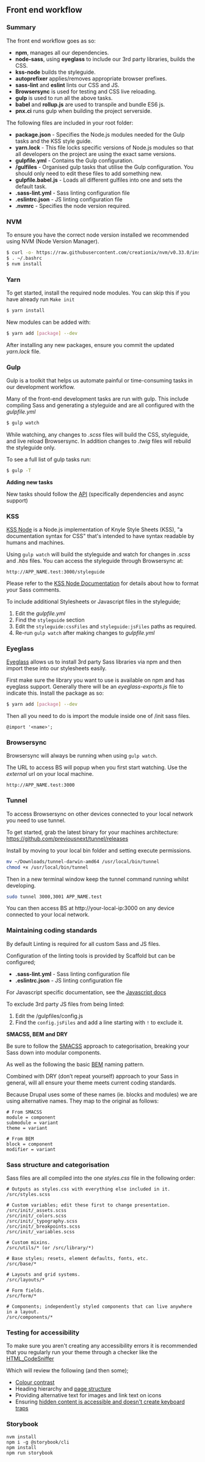 ## Front end workflow

### Summary

The front end workflow goes as so:

- **npm**, manages all our dependencies.
- **node-sass**, using **eyeglass** to include our 3rd party libraries, builds the CSS.
- **kss-node** builds the styleguide.
- **autoprefixer** applies/removes appropriate browser prefixes.
- **sass-lint** and **eslint** lints our CSS and JS.
- **Browsersync** is used for testing and CSS live reloading.
- **gulp** is used to run all the above tasks.
- **babel** and **rollup.js** are used to transpile and bundle ES6 js.
- **pnx.ci** runs gulp when building the project serverside.

The following files are included in your root folder:

- **package.json** - Specifies the Node.js modules needed for the Gulp tasks and the KSS style guide.
- **yarn.lock** - This file locks specific versions of Node.js modules so that all developers on the project are using the exact same versions.
- **gulpfile.yml** - Contains the Gulp configuration.
- **/gulfiles** - Organised gulp tasks that utilise the Gulp configuration. You should only need to edit these files to add something new.
- **gulpfile.babel.js** - Loads all different gulfiles into one and sets the default task.
- **.sass-lint.yml** - Sass linting configuration file
- **.eslintrc.json** - JS linting configuration file
- **.nvmrc** - Specifies the node version required.

### NVM

To ensure you have the correct node version installed we recommended using NVM (Node Version Manager).

```bash
$ curl -o- https://raw.githubusercontent.com/creationix/nvm/v0.33.0/install.sh | bash
$ . ~/.bashrc
$ nvm install
```

### Yarn

To get started, install the required node modules. You can skip this if you have
already run `Make init`

```bash
$ yarn install
```

New modules can be added with:

```bash
$ yarn add [package] --dev
```

After installing any new packages, ensure you commit the updated _yarn.lock_ file.


### Gulp

Gulp is a toolkit that helps us automate painful or time-consuming tasks in our development workflow.

Many of the front-end development tasks are run with gulp. This include compiling Sass and generating a styleguide and are all configured with the _gulpfile.yml_

```bash
$ gulp watch
```

While watching, any changes to _.scss_ files will build the CSS, styleguide, and live reload Browsersync. In addition changes to _.twig_ files will rebuild the styleguide only.

To see a full list of gulp tasks run:

```bash
$ gulp -T
```

**Adding new tasks**

New tasks should follow the [API](https://github.com/gulpjs/gulp/blob/master/docs/API.md#gulptaskname-deps-fn) (specifically dependencies and async support)

### KSS

[KSS Node](https://www.npmjs.com/package/kss) is a Node.js implementation of Knyle Style Sheets (KSS), "a documentation syntax for CSS" that's intended to have syntax readable by humans and machines.

Using `gulp watch` will build the styleguide and watch for changes in _.scss_ and _.hbs_ files. You can access the styleguide through Browsersync at:

```
http://APP_NAME.test:3000/styleguide
```

Please refer to the [KSS Node Documentation](https://github.com/kss-node/kss/blob/spec/SPEC.md) for details about how to format your Sass comments.

To include additional Stylesheets or Javascript files in the styleguide;

1. Edit the _gulpfile.yml_
2. Find the `styleguide` section
3. Edit the `styleguide:cssFiles` and `styleguide:jsFiles` paths as required.
4. Re-run `gulp watch` after making changes to _gulpfile.yml_

### Eyeglass

[Eyeglass](https://github.com/src-eyeglass/eyeglass) allows us to install 3rd party Sass libraries via npm and then import these into our stylesheets easily.

First make sure the library you want to use is available on npm and has eyeglass support. Generally there will be an _eyeglass-exports.js_ file to indicate this. Install the package as so:

```bash
$ yarn add [package] --dev
```

Then all you need to do is import the module inside one of /init sass files.

```
@import '<name>';
```

### Browsersync

Browsersync will always be running when using `gulp watch`.

The URL to access BS will popup when you first start watching. Use the _external_ url on your local machine.

```
http://APP_NAME.test:3000
```

### Tunnel

To access Browsersync on other devices connected to your local network you need to use tunnel.

To get started, grab the latest binary for your machines architecture: https://github.com/previousnext/tunnel/releases

Install by moving to your local bin folder and setting execute permissions.

```bash
mv ~/Downloads/tunnel-darwin-amd64 /usr/local/bin/tunnel
chmod +x /usr/local/bin/tunnel
```

Then in a new terminal window keep the tunnel command running whilst developing.

```bash
sudo tunnel 3000,3001 APP_NAME.test
```

You can then access BS at http://your-local-ip:3000 on any device connected to your local network.

### Maintaining coding standards

By default Linting is required for all custom Sass and JS files.

Configuration of the linting tools is provided by Scaffold but can be configured;

- **.sass-lint.yml** - Sass linting configuration file
- **.eslintrc.json** - JS linting configuration file

For Javascript specific documentation, see the [Javascript docs](javascript.md)

To exclude 3rd party JS files from being linted:

1. Edit the /gulpfiles/config.js
2. Find the `config.jsFiles` and add a line starting with `!` to exclude it.

**SMACSS, BEM and DRY**

Be sure to follow the [SMACSS](http://smacss.com/) approach to categorisation,
breaking your Sass down into modular components.

As well as the following the basic [BEM](http://bem.info/) naming pattern.

Combined with DRY (don’t repeat yourself) approach to your Sass in general,
will all ensure your theme meets current coding standards.

Because Drupal uses some of these names (ie. blocks and modules)
we are using alternative names. They map to the original as follows:

```
# From SMACSS
module = component
submodule = variant
theme = variant

# From BEM
block = component
modifier = variant
```

### Sass structure and categorisation

Sass files are all compiled into the one _styles.css_ file in the following order:

```
# Outputs as styles.css with everything else included in it.
/src/styles.scss

# Custom variables; edit these first to change presentation.
/src/init/_assets.scss
/src/init/_colors.scss
/src/init/_typography.scss
/src/init/_breakpoints.scss
/src/init/_variables.scss

# Custom mixins.
/src/utils/* (or /src/library/*)

# Base styles; resets, element defaults, fonts, etc.
/src/base/*

# Layouts and grid systems.
/src/layouts/*

# Form fields.
/src/form/*

# Components; independently styled components that can live anywhere in a layout.
/src/components/*
```

### Testing for accessibility

To make sure you aren't creating any accessibility errors it is recommended that you regularly
run your theme through a checker like the [HTML_CodeSniffer](https://squizlabs.github.io/HTML_CodeSniffer/)

Which will review the following (and then some);

- [Colour contrast](http://webaim.org/resources/contrastchecker/)
- Heading hierarchy and [page structure](http://webaim.org/techniques/semanticstructure/)
- Providing alternative text for images and link text on icons
- Ensuring [hidden content is accessible and doesn't create keyboard traps](https://www.previousnext.com.au/blog/so-many-ways-hide)

### Storybook
```
nvm install
npm i -g @storybook/cli
npm install
npm run storybook
```
